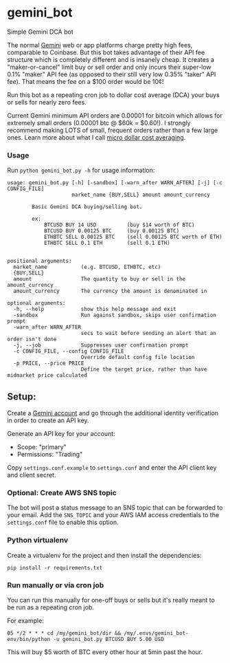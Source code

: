 # gemini_bot
Simple Gemini DCA bot

The normal [Gemini](https://www.gemini.com/share/v588gelc8) web or app platforms charge pretty high fees, comparable to Coinbase. But this bot takes advantage of their API fee structure which is completely different and is insanely cheap. It creates a "maker-or-cancel" limit buy or sell order and only incurs their super-low 0.1% "maker" API fee (as opposed to their still very low 0.35% "taker" API fee). That means the fee on a $100 order would be 10¢!

Run this bot as a repeating cron job to dollar cost average (DCA) your buys or sells for nearly zero fees.

Current Gemini minimum API orders are 0.00001 for bitcoin which allows for extremely small orders (0.00001 btc @ $60k = $0.60!). I strongly recommend making LOTS of small, frequent orders rather than a few large ones. Learn more about what I call [micro dollar cost averaging](https://github.com/kdmukai/gdax_bot/blob/master/README.md#basic-investing-strategy-dollar-cost-averaging).


### Usage
Run ```python gemini_bot.py -h``` for usage information:

```
usage: gemini_bot.py [-h] [-sandbox] [-warn_after WARN_AFTER] [-j] [-c CONFIG_FILE]
                     market_name {BUY,SELL} amount amount_currency

        Basic Gemini DCA buying/selling bot.

        ex:
            BTCUSD BUY 14 USD          (buy $14 worth of BTC)
            BTCUSD BUY 0.00125 BTC     (buy 0.00125 BTC)
            ETHBTC SELL 0.00125 BTC    (sell 0.00125 BTC worth of ETH)
            ETHBTC SELL 0.1 ETH        (sell 0.1 ETH)
    

positional arguments:
  market_name           (e.g. BTCUSD, ETHBTC, etc)
  {BUY,SELL}
  amount                The quantity to buy or sell in the amount_currency
  amount_currency       The currency the amount is denominated in

optional arguments:
  -h, --help            show this help message and exit
  -sandbox              Run against sandbox, skips user confirmation prompt
  -warn_after WARN_AFTER
                        secs to wait before sending an alert that an order isn't done
  -j, --job             Suppresses user confirmation prompt
  -c CONFIG_FILE, --config CONFIG_FILE
                        Override default config file location
  -p PRICE, --price PRICE
                        Define the target price, rather than have midmarket price calculated
```


## Setup:
Create a [Gemini account](https://www.gemini.com/share/v588gelc8) and go through the additional identity verification in order to create an API key.

Generate an API key for your account:
* Scope: "primary"
* Permissions: "Trading"

Copy `settings.conf.example` to `settings.conf` and enter the API client key and client secret.


### Optional: Create AWS SNS topic
The bot will post a status message to an SNS topic that can be forwarded to your email. Add the `SNS_TOPIC` and your AWS IAM access credentials to the `settings.conf` file to enable this option.


### Python virtualenv
Create a virtualenv for the project and then install the dependencies:
```
pip install -r requirements.txt
```


### Run manually or via cron job
You can run this manually for one-off buys or sells but it's really meant to be run as a repeating cron job.

For example:
```
05 */2 * * * cd /my/gemini_bot/dir && /my/.envs/gemini_bot-env/bin/python -u gemini_bot.py BTCUSD BUY 5.00 USD 
```

This will buy $5 worth of BTC every other hour at 5min past the hour.
